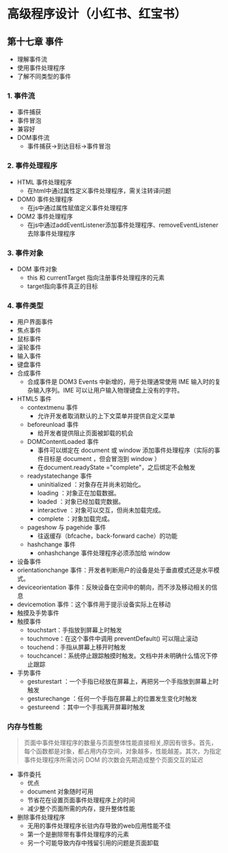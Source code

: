 # 高级程序设计（小红书、红宝书）
## 第十七章 事件

- 理解事件流
- 使用事件处理程序
- 了解不同类型的事件

### 1. 事件流

 - 事件捕获
 - 事件冒泡
  - 兼容好
 - DOM事件流
   - 事件捕获->到达目标->事件冒泡
### 2. 事件处理程序

- HTML 事件处理程序
  - 在html中通过属性定义事件处理程序，需关注转译问题
- DOM0 事件处理程序
  - 在js中通过属性赋值定义事件处理程序
- DOM2 事件处理程序
  - 在js中通过addEventListener添加事件处理程序、removeEventListener去除事件处理程序

### 3. 事件对象

- DOM 事件对象
  -  this 和 currentTarget 指向注册事件处理程序的元素
  -  target指向事件真正的目标

### 4. 事件类型

- 用户界面事件
- 焦点事件
- 鼠标事件
- 滚轮事件
- 输入事件
- 键盘事件
- 合成事件
  - 合成事件是 DOM3 Events 中新增的，用于处理通常使用 IME 输入时的复杂输入序列。IME 可以让用户输入物理键盘上没有的字符。
- HTML5 事件
  - contextmenu 事件
    - 允许开发者取消默认的上下文菜单并提供自定义菜单
  - beforeunload 事件
    - 给开发者提供阻止页面被卸载的机会 
  - DOMContentLoaded 事件
    - 事件可以绑定在 document 或 window 添加事件处理程序（实际的事件目标是 document ，但会冒泡到 window ）
    - 在document.readyState ="complete"，之后绑定不会触发
  - readystatechange 事件
    - uninitialized ：对象存在并尚未初始化。
    - loading ：对象正在加载数据。
    - loaded ：对象已经加载完数据。
    - interactive ：对象可以交互，但尚未加载完成。
    - complete ：对象加载完成。
  - pageshow 与 pagehide 事件
    - 往返缓存（bfcache，back-forward cache）的功能
  - hashchange 事件
    - onhashchange 事件处理程序必须添加给 window 
 - 设备事件
  - orientationchange 事件：开发者判断用户的设备是处于垂直模式还是水平模式。
  - deviceorientation 事件：反映设备在空间中的朝向，而不涉及移动相关的信息
  - devicemotion 事件：这个事件用于提示设备实际上在移动
 - 触摸及手势事件
  - 触摸事件
    - touchstart：手指放到屏幕上时触发
    - touchmove：在这个事件中调用 preventDefault() 可以阻止滚动
    - touchend：手指从屏幕上移开时触发
    - touchcancel：系统停止跟踪触摸时触发。文档中并未明确什么情况下停止跟踪
  - 手势事件
    - gesturestart ：一个手指已经放在屏幕上，再把另一个手指放到屏幕上时触发
    - gesturechange ：任何一个手指在屏幕上的位置发生变化时触发
    - gestureend ：其中一个手指离开屏幕时触发

### 内存与性能

> 页面中事件处理程序的数量与页面整体性能直接相关,原因有很多。首先，每个函数都是对象，都占用内存空间，对象越多，性能越差。其次，为指定事件处理程序所需访问 DOM 的次数会先期造成整个页面交互的延迟

- 事件委托
  - 优点
   - document 对象随时可用
   - 节省花在设置页面事件处理程序上的时间
   - 减少整个页面所需的内存，提升整体性能 
- 删除事件处理程序
  - 无用的事件处理程序长驻内存导致的web应用性能不佳
  - 第一个是删除带有事件处理程序的元素
  - 另一个可能导致内存中残留引用的问题是页面卸载 
